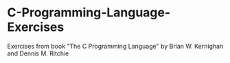 # C-Programming-Language-Exercises
Exercises from book "The C Programming Language" by Brian W. Kernighan and Dennis M. Ritchie

